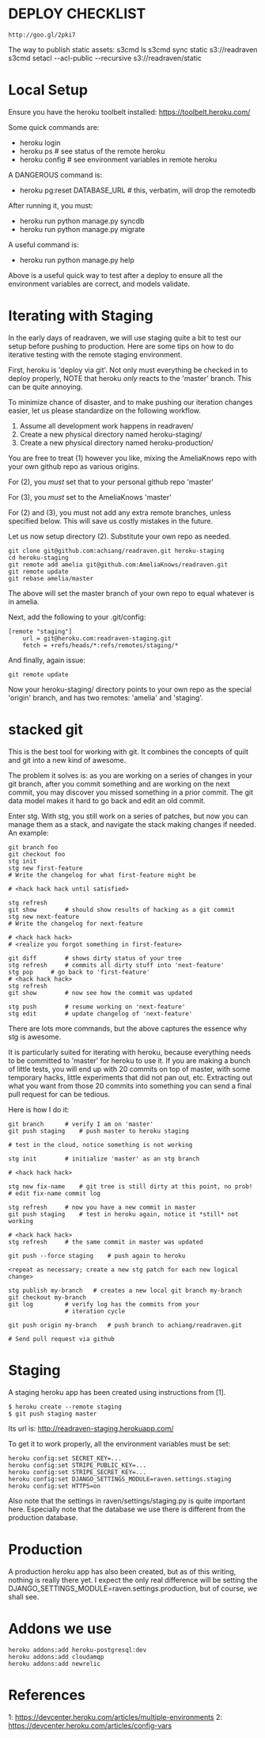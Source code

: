 DEPLOY CHECKLIST
================
	http://goo.gl/2pki7

The way to publish static assets:
	s3cmd ls
	s3cmd sync static s3://readraven
	s3cmd setacl --acl-public --recursive  s3://readraven/static


Local Setup
===========
Ensure you have the heroku toolbelt installed:
	https://toolbelt.heroku.com/

Some quick commands are:
  - heroku login
  - heroku ps		# see status of the remote heroku
  - heroku config	# see environment variables in remote heroku

A DANGEROUS command is:
  - heroku pg:reset DATABASE_URL	# this, verbatim, will drop the remotedb

After running it, you must:
  - heroku run python manage.py syncdb
  - heroku run python manage.py migrate

A useful command is:
  - heroku run python manage.py help

Above is a useful quick way to test after a deploy to ensure all the
environment variables are correct, and models validate.


Iterating with Staging
======================
In the early days of readraven, we will use staging quite a bit to test
our setup before pushing to production. Here are some tips on how to do
iterative testing with the remote staging environment.

First, heroku is 'deploy via git'. Not only must everything be checked
in to deploy properly, NOTE that heroku *only* reacts to the 'master'
branch. This can be quite annoying.

To minimize chance of disaster, and to make pushing our iteration
changes easier, let us please standardize on the following workflow.

  1. Assume all development work happens in readraven/
  2. Create a new physical directory named heroku-staging/
  3. Create a new physical directory named heroku-production/

You are free to treat (1) however you like, mixing the AmeliaKnows repo
with your own github repo as various origins.

For (2), you *must* set that to your personal github repo 'master'

For (3), you *must* set to the AmeliaKnows 'master'

For (2) and (3), you must not add any extra remote branches, unless
specified below. This will save us costly mistakes in the future.

Let us now setup directory (2). Substitute your own repo as needed.

    git clone git@github.com:achiang/readraven.git heroku-staging
    cd heroku-staging
    git remote add amelia git@github.com:AmeliaKnows/readraven.git
    git remote update
    git rebase amelia/master

The above will set the master branch of your own repo to equal whatever
is in amelia.

Next, add the following to your .git/config:

    [remote "staging"]
        url = git@heroku.com:readraven-staging.git
        fetch = +refs/heads/*:refs/remotes/staging/*

And finally, again issue:

    git remote update

Now your heroku-staging/ directory points to your own repo as the
special 'origin' branch, and has two remotes: 'amelia' and 'staging'.

stacked git
===========
This is the best tool for working with git. It combines the concepts of
quilt and git into a new kind of awesome.

The problem it solves is: as you are working on a series of changes in
your git branch, after you commit something and are working on the next
commit, you may discover you missed something in a prior commit. The git
data model makes it hard to go back and edit an old commit.

Enter stg. With stg, you still work on a series of patches, but now you
can manage them as a stack, and navigate the stack making changes if
needed. An example:

    git branch foo
    git checkout foo
    stg init
    stg new first-feature
    # Write the changelog for what first-feature might be
    
    # <hack hack hack until satisfied>
    
    stg refresh
    git show		# should show results of hacking as a git commit
    stg new next-feature
    # Write the changelog for next-feature
    
    # <hack hack hack>
    # <realize you forgot something in first-feature>
    
    git diff		# shows dirty status of your tree
    stg refresh		# commits all dirty stuff into 'next-feature'
    stg pop		# go back to 'first-feature'
    # <hack hack hack>
    stg refresh
    git show		# now see how the commit was updated

    stg push		# resume working on 'next-feature'
    stg edit		# update changelog of 'next-feature'

There are lots more commands, but the above captures the essence why stg
is awesome.

It is particularly suited for iterating with heroku, because everything
needs to be committed to 'master' for heroku to use it. If you are
making a bunch of little tests, you will end up with 20 commits on top
of master, with some temporary hacks, little experiments that did not pan
out, etc. Extracting out what you want from those 20 commits into
something you can send a final pull request for can be tedious.

Here is how I do it:

    git branch		# verify I am on 'master'
    git push staging	# push master to heroku staging

    # test in the cloud, notice something is not working

    stg init		# initialize 'master' as an stg branch

    # <hack hack hack>

    stg new fix-name	# git tree is still dirty at this point, no prob!
    # edit fix-name commit log

    stg refresh		# now you have a new commit in master
    git push staging	# test in heroku again, notice it *still* not working

    # <hack hack hack>
    stg refresh		# the same commit in master was updated

    git push --force staging	# push again to heroku

    <repeat as necessary; create a new stg patch for each new logical change>

    stg publish my-branch	# creates a new local git branch my-branch
    git checkout my-branch
    git log			# verify log has the commits from your
    				# iteration cycle

    git push origin my-branch	# push branch to achiang/readraven.git

    # Send pull request via github


Staging
=======
A staging heroku app has been created using instructions from [1].

	$ heroku create --remote staging
	$ git push staging master


Its url is:
	http://readraven-staging.herokuapp.com/

To get it to work properly, all the environment variables
must be set:

	heroku config:set SECRET_KEY=...
	heroku config:set STRIPE_PUBLIC_KEY=...
	heroku config:set STRIPE_SECRET_KEY=...
	heroku config:set DJANGO_SETTINGS_MODULE=raven.settings.staging
	heroku config:set HTTPS=on

Also note that the settings in raven/settings/staging.py is quite
important here. Especially note that the database we use there is
different from the production database.

Production
==========
A production heroku app has also been created, but as of this writing,
nothing is really there yet. I expect the only real difference will be
setting the DJANGO_SETTINGS_MODULE=raven.settings.production, but of
course, we shall see.


Addons we use
=============
    heroku addons:add heroku-postgresql:dev
    heroku addons:add cloudamqp
    heroku addons:add newrelic


References
==========
1: https://devcenter.heroku.com/articles/multiple-environments
2: https://devcenter.heroku.com/articles/config-vars
